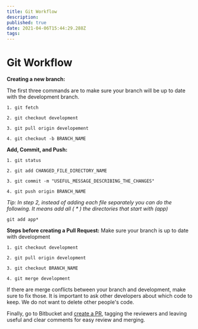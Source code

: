 ```yaml
---
title: Git Workflow
description: 
published: true
date: 2021-04-06T15:44:29.288Z
tags: 
---
```


# Git Workflow

**Creating a new branch:**

The first three commands are to make sure your branch will be up to date with the development branch. 
```
1. git fetch 

2. git checkout development 

3. git pull origin developement 

4. git checkout -b BRANCH_NAME
```

**Add, Commit, and Push:**
```
1. git status 

2. git add CHANGED_FILE_DIRECTORY_NAME

3. git commit -m "USEFUL_MESSAGE_DESCRIBING_THE_CHANGES"

4. git push origin BRANCH_NAME
```
*Tip: In step 2, instead of adding each file separately you can do the following. It means add all ( * ) the directories that start with (app)*
```
git add app*
```

**Steps before creating a Pull Request:**
Make sure your branch is up to date with development 
```
1. git checkout development 

2. git pull origin development 

3. git checkout BRANCH_NAME

4. git merge development
```
If there are merge conflicts between your branch and development, make sure to fix those. It is important to ask other developers about which code to keep. We do not want to delete other people's code. 

Finally, go to Bitbucket and [create a PR](/ssdt-program/pull-request), tagging the reviewers and leaving useful and clear comments for easy review and merging. 


